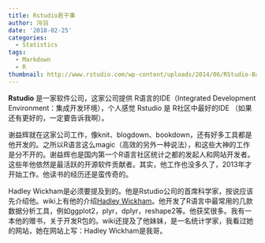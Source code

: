 ```yaml
---
title: Rstudio若干事
author: 冯羽
date: '2018-02-25'
categories:
  - Statistics
tags:
  - Markdown
  - R
thumbnail: http://www.rstudio.com/wp-content/uploads/2014/06/RStudio-Ball.png
---
```


**Rstudio** 是一家软件公司，这家公司提供 R语言的IDE（Integrated Development Environment：集成开发环境），个人感觉 Rstudio 是 R社区中最好的IDE （如果还有更好的，一定要告诉我啊）。

谢益辉就在这家公司工作，像knit、blogdown、bookdown，还有好多工具都是他开发的。之所以R语言这么magic（高效的另外一种说法），和这些大神的工作是分不开的。谢益辉也是国内第一个R语言社区统计之都的发起人和网站开发者。这些年他依然是最活跃的开源软件贡献者。其实，他工作也没多久了，2013年才开始工作。他读书的经历还是蛮传奇的。

Hadley Wickham是必须要提及到的。他是Rstudio公司的首席科学家，按说应该先介绍他。wiki上有他的介绍[Hadley Wickham](https://en.wikipedia.org/wiki/Hadley_Wickham)。他开发了R语言中最常用的几款数据分析工具，例如ggplot2，plyr，dplyr，reshape2等。他获奖很多。我有一本他的赠书，关于开发R包的。wiki还提及了他妹妹，是一名统计学家，我看过她的网站，她在网站上写：Hadley Wickham是我哥。

